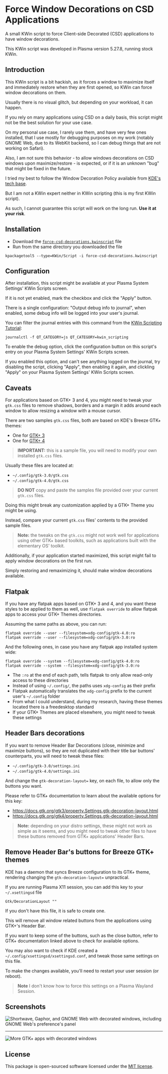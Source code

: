 # Force Window Decorations on CSD Applications

A small KWin script to force Client-side Decorated (CSD) applications 
to have window decorations.

This KWin script was developed in Plasma version 5.27.8, running stock KWin.


## Introduction

This KWin script is a bit hackish, as it forces a window to maximize itself
and immediately restore when they are first opened, so KWin can force 
window decorations on them.
 
Usually there is no visual glitch, but depending on your workload, it can happen.
 
If you rely on many applications using CSD  on a daily basis, this script might 
not be the best solution for your use case.
 
On my personal use case, I rarely use them, and have very few ones installed, 
that I use mostly for debugging purposes on my work (notably GNOME Web, 
due to its WebKit backend, so I can debug things that are not working on Safari).

Also, I am not sure this behavior - to allow windows decorations on CSD windows 
upon maximize/restore - is expected, or if it is an unknown "bug" that might 
be fixed in the future.

I tried my best to follow the Window Decoration Policy available 
from [KDE's tech base](https://techbase.kde.org/Projects/KWin/Window_Decoration_Policy).

But I am not a KWin expert neither in KWin scripting (this is my first KWin script).

As such, I cannot guarantee this script will work on the long run. **Use it at your risk**.


## Installation

- Download the [`force-csd-decorations.kwinscript`](https://raw.githubusercontent.com/rodrigopedra/force-csd-decorations/master/force-csd-decorations.kwinscript) file
- Run from the same directory you downloaded the file

```shell
kpackagetool5 --type=KWin/Script -i force-csd-decorations.kwinscript
```


## Configuration

After installation, this script might be available at your Plasma System Settings' 
KWin Scripts screen.

If it is not yet enabled, mark the checkbox and click the "Apply" button.

There is a single configuration: "Output debug info to journal", when enabled, 
some debug info will be logged into your user's journal.

You can filter the journal entries with this command from 
the [KWin Scripting Tutorial](https://develop.kde.org/docs/plasma/kwin/#output):

```shell
journalctl -f QT_CATEGORY=js QT_CATEGORY=kwin_scripting
```

To enable the debug option, click the configuration button on this script's 
entry on your Plasma System Settings' KWin Scripts screen.

If you enabled this option, and can't see anything logged on the journal, 
try disabling the script, clicking "Apply", then enabling it again, 
and clickling "Apply" on your Plasma System Settings' KWin Scripts screen.


## Caveats

For applications based on GTK+ 3 and 4, you might need to tweak your `gtk.css`
files to remove shadows, borders and a margin it adds around each window 
to allow resizing a window with a mouse cursor.

There are two samples `gtk.css` files, both are based on KDE's Breeze GTK+ themes: 

- One for [GTK+ 3](https://raw.githubusercontent.com/rodrigopedra/force-csd-decorations/master/gtk-3.css) 
- One for [GTK+ 4](https://raw.githubusercontent.com/rodrigopedra/force-csd-decorations/master/gtk-4.css) 

> **IMPORTANT:** this is a sample file, you will need to modify your own 
> installed `gtk.css` files. 
 
Usually these files are located at:

- `~/.config/gtk-3.0/gtk.css`
- `~/.config/gtk-4.0/gtk.css`

> **DO NOT** copy and paste the samples file provided over your current `gtk.css` files.

Doing this might break any customization applied by a GTK+ Theme you might be using.

Instead, compare your current `gtk.css` files' contents to the provided sample files.

> **Note:** the tweaks on the `gtk.css` might not work well for applications using other 
> GTK+ based toolkits, such as applications built with the elementary OS' toolkit.  

Additionally, if your application started maximized, this script might fail 
to apply window decorations on the first run.

Simply restoring and remaximizing it, should make window decorations available. 

## Flatpak

If you have any flatpak apps based on GTK+ 3 and 4, and you want these styles 
to be applied to them as well, use `flatpak override` to allow flatpak apps 
to access your GTK+ Themes directories.

Assuming the same paths as above, you can run:

```shell
flatpak override --user --filesystem=xdg-config/gtk-4.0:ro
flatpak override --user --filesystem=xdg-config/gtk-3.0:ro
```

And the following ones, in case you have any flatpak app installed system wide:

```shell
flatpak override --system --filesystem=xdg-config/gtk-4.0:ro
flatpak override --system --filesystem=xdg-config/gtk-3.0:ro
```

- The `:ro` at the end of each path, tells flatpak to only allow read-only access 
  to these directories
- Instead of using `~/.config/`, the paths uses `xdg-config` as their prefix
- Flatpak automatically translates the `xdg-config` prefix to 
  the current user's `~/.config` folder
- From what I could understand, during my research, having these themes located 
  there is a freedesktop standard
- If your GTK+ Themes are placed elsewhere, you might need to tweak these settings 


## Header Bars decorations

If you want to remove Header Bar Decorations (close, minimize and maximize buttons), 
so they are not duplicated with their title bar buttons' counterparts, you will need 
to tweak these files:

- `~/.config/gtk-3.0/settings.ini`
- `~/.config/gtk-4.0/settings.ini`

And change the `gtk-decoration-layout=` key, on each file, to allow only 
the buttons you want.

Please refer to GTK+ documentation to learn about the available options for this key:

- https://docs.gtk.org/gtk3/property.Settings.gtk-decoration-layout.html
- https://docs.gtk.org/gtk4/property.Settings.gtk-decoration-layout.html

> **Note:** depending on your distro settings, these might not work as simple as it seems, 
> and you might need to tweak other files to have these buttons removed 
> from GTK+ applications' Header Bars.


## Remove Header Bar's buttons for Breeze GTK+ themes

KDE has a daemon that syncs Breeze configuration to its GTK+ theme, rendering changing 
the `gtk-decoration-layout=` unpractical.

If you are running Plasma X11 session, you can add this key to your `~/.xsettingsd` file

```
Gtk/DecorationLayout ""
```

If you don't have this file, it is safe to create one.

This will remove all window related buttons from the applications using GTK+'s Header Bar.

If you want to keep some of the buttons, such as the close button, refer 
to GTK+ documentation linked above to check for available options. 

You may also want to check if KDE created a `~/.config/xsettingsd/xsettingsd.conf`, 
and tweak those same settings on this file.

To make the changes available, you'll need to restart your user session (or reboot). 

> **Note** I don't know how to force this settings on a Plasma Wayland Session.


## Screenshots

![Shortwave, Gaphor, and GNOME Web with decorated windows, including GNOME Web's preference's panel](https://raw.githubusercontent.com/rodrigopedra/force-csd-decorations/master/art/decorated-1.png)

---

![More GTK+ apps with decorated windows](https://raw.githubusercontent.com/rodrigopedra/force-csd-decorations/master/art/decorated-2.png)


## License

This package is open-sourced software licensed under the [MIT license](http://opensource.org/licenses/MIT).
